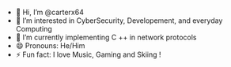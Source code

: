 - 👋 Hi, I’m @carterx64
- 👀 I’m interested in CyberSecurity, Developement, and everyday Computing
- 🌱 I’m currently implementing C ++ in network protocols
- 😄 Pronouns: He/Him
- ⚡ Fun fact: I love Music, Gaming and Skiing !

<!---
carterx64/carterx64 is a ✨ special ✨ repository because its `README.md` (this file) appears on your GitHub profile.
You can click the Preview link to take a look at your changes.
--->
